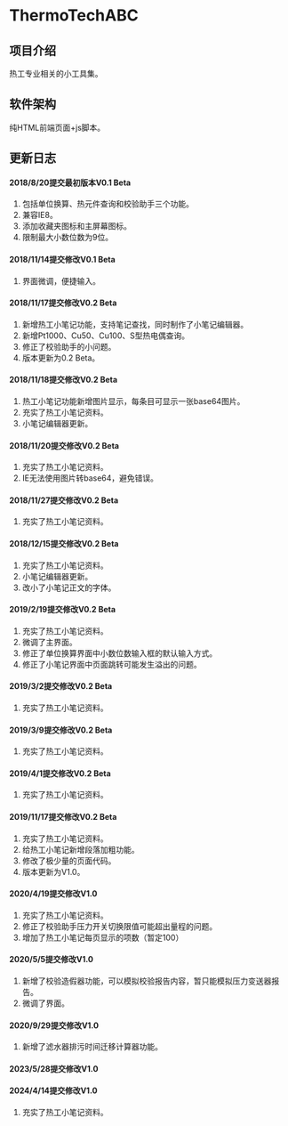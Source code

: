 # ThermoTechABC

## 项目介绍
热工专业相关的小工具集。

## 软件架构
纯HTML前端页面+js脚本。

## 更新日志
#### 2018/8/20提交最初版本V0.1 Beta
1. 包括单位换算、热元件查询和校验助手三个功能。
2. 兼容IE8。
3. 添加收藏夹图标和主屏幕图标。
4. 限制最大小数位数为9位。

#### 2018/11/14提交修改V0.1 Beta
1. 界面微调，便捷输入。

#### 2018/11/17提交修改V0.2 Beta
1. 新增热工小笔记功能，支持笔记查找，同时制作了小笔记编辑器。
2. 新增Pt1000、Cu50、Cu100、S型热电偶查询。
3. 修正了校验助手的小问题。
4. 版本更新为0.2 Beta。

#### 2018/11/18提交修改V0.2 Beta
1. 热工小笔记功能新增图片显示，每条目可显示一张base64图片。
2. 充实了热工小笔记资料。
3. 小笔记编辑器更新。

#### 2018/11/20提交修改V0.2 Beta
1. 充实了热工小笔记资料。
2. IE无法使用图片转base64，避免错误。

#### 2018/11/27提交修改V0.2 Beta
1. 充实了热工小笔记资料。

#### 2018/12/15提交修改V0.2 Beta
1. 充实了热工小笔记资料。
2. 小笔记编辑器更新。
3. 改小了小笔记正文的字体。

#### 2019/2/19提交修改V0.2 Beta
1. 充实了热工小笔记资料。
2. 微调了主界面。
3. 修正了单位换算界面中小数位数输入框的默认输入方式。
4. 修正了小笔记界面中页面跳转可能发生溢出的问题。

#### 2019/3/2提交修改V0.2 Beta
1. 充实了热工小笔记资料。

#### 2019/3/9提交修改V0.2 Beta
1. 充实了热工小笔记资料。

#### 2019/4/1提交修改V0.2 Beta
1. 充实了热工小笔记资料。

#### 2019/11/17提交修改V0.2 Beta
1. 充实了热工小笔记资料。
2. 给热工小笔记新增段落加粗功能。
3. 修改了极少量的页面代码。
4. 版本更新为V1.0。

#### 2020/4/19提交修改V1.0
1. 充实了热工小笔记资料。
2. 修正了校验助手压力开关切换限值可能超出量程的问题。
3. 增加了热工小笔记每页显示的项数（暂定100）

#### 2020/5/5提交修改V1.0
1. 新增了校验造假器功能，可以模拟校验报告内容，暂只能模拟压力变送器报告。
2. 微调了界面。

#### 2020/9/29提交修改V1.0
1. 新增了滤水器排污时间迁移计算器功能。

#### 2023/5/28提交修改V1.0
#### 2024/4/14提交修改V1.0
1. 充实了热工小笔记资料。